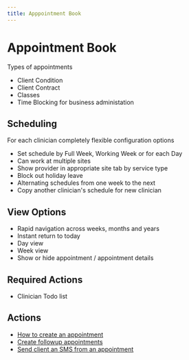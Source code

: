 ```yaml
---
title: Apppointment Book
---
```


# Appointment Book

Types of appointments

- Client Condition
- Client Contract
- Classes
- Time Blocking for business administation

## Scheduling

For each clinician completely flexible configuration options

- Set schedule by Full Week, Working Week or for each Day
- Can work at multiple sites
- Show provider in appropriate site tab by service type
- Block out holiday leave
- Alternating schedules from one week to the next
- Copy another clinician's schedule for new clinician

## View Options

- Rapid navigation across weeks, months and years
- Instant return to today
- Day view
- Week view
- Show or hide appointment / appointment details

## Required Actions

- Clinician Todo list

## Actions

- [How to create an appointment](http://docs.gensolve.com/help/gpm_uk/desktop/Videos/Appointments/How_to_Create_an_Appointment.htm)
- [Create followup appointments](http://docs.gensolve.com/help/gpm_uk/desktop/Videos/Appointments/How_to_Create_a_Follow_Up_Appointment___Book_Again.htm?rhtocid=7.1.2.0_2#)
- [Send client an SMS from an appointment](http://docs.gensolve.com/help/gpm_uk/desktop/Videos/Clients/How_to_Send_a_Client_an_SMS_Message.htm)
